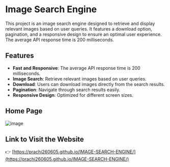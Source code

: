 # Image Search Engine

This project is an image search engine designed to retrieve and display relevant images based on user queries. It features a download option, pagination, and a responsive design to ensure an optimal user experience. The average API response time is 200 milliseconds.

## Features

- **Fast and Responsive**: The average API response time is 200 milliseconds.
- **Image Search**: Retrieve relevant images based on user queries.
- **Download**: Users can download images directly from the search results.
- **Pagination**: Navigate through search results easily.
- **Responsive Design**: Optimized for different screen sizes.

## Home Page
![image](https://github.com/user-attachments/assets/07fb1ac5-e160-4fce-9244-67355d8a5eaf)

## Link to Visit the Website
 👉 [https://prachi260605.github.io/IMAGE-SEARCH-ENGINE/](https://prachi260605.github.io/IMAGE-SEARCH-ENGINE/)
